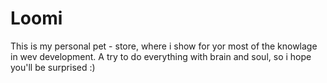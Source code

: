 # Loomi
This is my personal pet - store, where i show for yor most of the knowlage in wev development. A try to do everything with brain and soul, so i hope you'll be surprised :)
